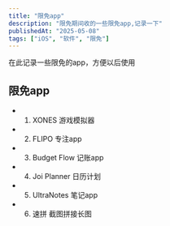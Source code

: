 ```yaml
---
title: "限免app"
description: "限免期间收的一些限免app,记录一下"
publishedAt: "2025-05-08"
tags: ["iOS", "软件", "限免"]
---
```


在此记录一些限免的app，方便以后使用
## 限免app
- 1. XONES 游戏模拟器 
- 2. FLIPO 专注app
- 3. Budget Flow 记账app
- 4. Joi Planner 日历计划
- 5. UltraNotes 笔记app
- 6. 速拼 截图拼接长图